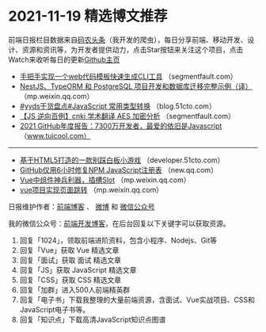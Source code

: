# 2021-11-19 精选博文推荐

前端日报栏目数据来自[码农头条](https://toutiao.qdkfweb.cn/)（我开发的爬虫），每日分享前端、移动开发、设计、资源和资讯等，为开发者提供动力，点击Star按钮来关注这个项目，点击Watch来收听每日的更新[Github主页](https://github.com/kujian/frontendDaily)
* [手把手实现一个web代码模板快速生成CLI工具](https://segmentfault.com/a/1190000040978030) （segmentfault.com）
* [NestJS、TypeORM 和 PostgreSQL 项目开发和数据库迁移完整示例（译）](https://mp.weixin.qq.com/s?__biz=MzI1ODE4NzE1Nw==&mid=2247491143&idx=1&sn=3f31b50c96128d88543babed756ba692) （mp.weixin.qq.com）
* [#yyds干货盘点#JavaScript 常用类型转换](https://blog.51cto.com/u_15296600/4632751) （blog.51cto.com）
* [【JS 逆向百例】cnki 学术翻译 AES 加密分析](https://segmentfault.com/a/1190000040982240) （segmentfault.com）
* [2021 GitHub年度报告：7300万开发者，最爱的依旧是Javascript](http://www.tuicool.com/articles/hit/J7r6fmm) （www.tuicool.com）

***
* [基于HTML5打造的一款别踩白板小游戏](https://developer.51cto.com/art/202111/691053.htm) （developer.51cto.com）
* [GitHub仅用6小时修复NPM JavaScript注册表](https://new.qq.com/omn/20211118/20211118A0379D00.html) （new.qq.com）
* [Vue中组件神兵利器，插槽Slot](https://mp.weixin.qq.com/s?__biz=MzIyMDkwODczNw==&mid=2247502757&idx=1&sn=325ea913336db6e1c87fc6f995d3c266) （mp.weixin.qq.com）
* [vue项目实现页面跳转](https://mp.weixin.qq.com/s?__biz=MzI5MTQ5NDY1MA==&mid=2247496520&idx=1&sn=980c34139ee22e53ce41344f49d65a37) （mp.weixin.qq.com）

日报维护作者：[前端博客](https://qdkfweb.cn/) 、 [微博](http://weibo.com/kujian) 和 [微信公众号](https://open.weixin.qq.com/qr/code?username=caibaojian_com)

我的微信公众号：[前端开发博客](https://open.weixin.qq.com/qr/code?username=caibaojian_com)，在后台回复以下关键字可以获取资源。

1. 回复「1024」，领取前端进阶资料，包含小程序、Nodejs、Git等
2. 回复「Vue」获取 Vue 精选文章
3. 回复「面试」获取 面试 精选文章
4. 回复「JS」获取 JavaScript 精选文章
5. 回复「CSS」获取 CSS 精选文章
6. 回复「加群」进入500人前端精英群
7. 回复「电子书」下载我整理的大量前端资源，含面试、Vue实战项目、CSS和JavaScript电子书等。
8. 回复「知识点」下载高清JavaScript知识点图谱